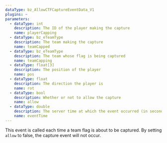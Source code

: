 ```yaml
---
dataType: bz_AllowCTFCaptureEventData_V1
plugins: ~
parameters:
  - dataType: int
    description: The ID of the player making the capture
    name: playerCapping
  - dataType: bz_eTeamType
    description: The team making the capture
    name: teamCapped
  - dataType: bz_eTeamType
    description: The team whose flag is being captured
    name: teamCapping
  - dataType: float[3]
    description: The position of the player
    name: pos
  - dataType: float
    description: The direction the player is
    name: rot
  - dataType: bool
    description: Whether or not to allow the capture
    name: allow
  - dataType: double
    description: The server time at which the event occurred (in seconds).
    name: eventTime
---
```


This event is called each time a team flag is about to be captured. By setting `allow` to false, the capture event will not occur.

